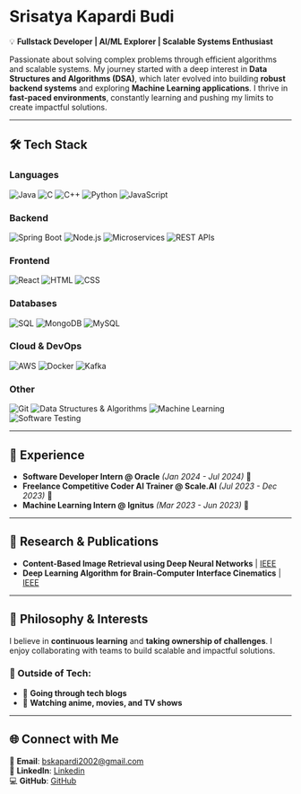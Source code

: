 # Srisatya Kapardi Budi  

💡 **Fullstack Developer | AI/ML Explorer | Scalable Systems Enthusiast**

Passionate about solving complex problems through efficient algorithms and scalable systems. My journey started with a deep interest in **Data Structures and Algorithms (DSA)**, which later evolved into building **robust backend systems** and exploring **Machine Learning applications**. I thrive in **fast-paced environments**, constantly learning and pushing my limits to create impactful solutions.  

---

## 🛠️ Tech Stack  

### **Languages**  
<span><img src="https://img.shields.io/badge/Java-ED8B00?style=for-the-badge&logo=java&logoColor=white" alt="Java"></span>
<span><img src="https://img.shields.io/badge/C-00599C?style=for-the-badge&logo=c&logoColor=white" alt="C"></span>
<span><img src="https://img.shields.io/badge/C++-00599C?style=for-the-badge&logo=c%2b%2b&logoColor=white" alt="C++"></span>
<span><img src="https://img.shields.io/badge/Python-3776AB?style=for-the-badge&logo=python&logoColor=white" alt="Python"></span>
<span><img src="https://img.shields.io/badge/JavaScript-F7DF1E?style=for-the-badge&logo=javascript&logoColor=black" alt="JavaScript"></span>

### **Backend**  
<span><img src="https://img.shields.io/badge/Spring%20Boot-6DB33F?style=for-the-badge&logo=spring-boot&logoColor=white" alt="Spring Boot"></span>
<span><img src="https://img.shields.io/badge/Node.js-339933?style=for-the-badge&logo=node.js&logoColor=white" alt="Node.js"></span>
<span><img src="https://img.shields.io/badge/Microservices-FF5733?style=for-the-badge" alt="Microservices"></span>
<span><img src="https://img.shields.io/badge/REST%20APIs-4A90E2?style=for-the-badge" alt="REST APIs"></span>

### **Frontend**  
<span><img src="https://img.shields.io/badge/React-61DAFB?style=for-the-badge&logo=react&logoColor=black" alt="React"></span>
<span><img src="https://img.shields.io/badge/HTML-E34F26?style=for-the-badge&logo=html5&logoColor=white" alt="HTML"></span>
<span><img src="https://img.shields.io/badge/CSS-1572B6?style=for-the-badge&logo=css3&logoColor=white" alt="CSS"></span>

### **Databases**  
<span><img src="https://img.shields.io/badge/SQL-4479A1?style=for-the-badge&logo=postgresql&logoColor=white" alt="SQL"></span>
<span><img src="https://img.shields.io/badge/MongoDB-47A248?style=for-the-badge&logo=mongodb&logoColor=white" alt="MongoDB"></span>
<span><img src="https://img.shields.io/badge/MySQL-4479A1?style=for-the-badge&logo=mysql&logoColor=white" alt="MySQL"></span>

### **Cloud & DevOps**  
<span><img src="https://img.shields.io/badge/AWS-FF9900?style=for-the-badge&logo=amazon-aws&logoColor=black" alt="AWS"></span>
<span><img src="https://img.shields.io/badge/Docker-2496ED?style=for-the-badge&logo=docker&logoColor=white" alt="Docker"></span>
<span><img src="https://img.shields.io/badge/Kafka-231F20?style=for-the-badge&logo=apache-kafka&logoColor=white" alt="Kafka"></span>

### **Other**  
<span><img src="https://img.shields.io/badge/Git-F05032?style=for-the-badge&logo=git&logoColor=white" alt="Git"></span>
<span><img src="https://img.shields.io/badge/DS%20%26%20Algorithms-4A90E2?style=for-the-badge" alt="Data Structures & Algorithms"></span>
<span><img src="https://img.shields.io/badge/Machine%20Learning-FF6F00?style=for-the-badge&logo=tensorflow&logoColor=white" alt="Machine Learning"></span>
<span><img src="https://img.shields.io/badge/Software%20Testing-9400D3?style=for-the-badge" alt="Software Testing"></span>

---

## 💼 Experience  

- **Software Developer Intern @ Oracle** *(Jan 2024 - Jul 2024)* 🏢  
- **Freelance Competitive Coder AI Trainer @ Scale.AI** *(Jul 2023 - Dec 2023)* 🤖  
- **Machine Learning Intern @ Ignitus** *(Mar 2023 - Jun 2023)* 🧠  

---

## 🔬 Research & Publications  

- **Content-Based Image Retrieval using Deep Neural Networks** | [IEEE](https://ieeexplore.ieee.org/document/10421161)  
- **Deep Learning Algorithm for Brain-Computer Interface Cinematics** | [IEEE](https://ieeexplore.ieee.org/document/10072540)  

---

## 🌱 Philosophy & Interests  

I believe in **continuous learning** and **taking ownership of challenges**. I enjoy collaborating with teams to build scalable and impactful solutions.  

### 🎯 Outside of Tech:  
- 📖 **Going through tech blogs**  
- 🍿 **Watching anime, movies, and TV shows**  

---

## 🌐 Connect with Me  

📧 **Email**: bskapardi2002@gmail.com  
🔗 **LinkedIn**: [Linkedin](https://www.linkedin.com/in/satyakapardi/)  
💻 **GitHub**: [GitHub](https://github.com/SatyaKapardi)  
